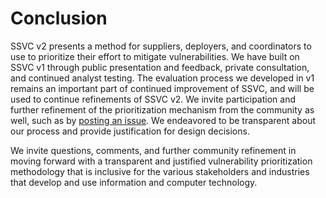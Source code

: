 


# Conclusion

SSVC v2 presents a method for suppliers, deployers, and coordinators to use to prioritize their effort to mitigate vulnerabilities.
We have built on SSVC v1 through public presentation and feedback, private consultation, and continued analyst testing.
The evaluation process we developed in v1 remains an important part of continued improvement of SSVC, and will be used to continue refinements of SSVC v2.
We invite participation and further refinement of the prioritization mechanism from the community as well, such as by [posting an issue](https://github.com/CERTCC/SSVC/issues).
We endeavored to be transparent about our process and provide justification for design decisions.

We invite questions, comments, and further community refinement in moving forward with a transparent and justified vulnerability prioritization methodology that is inclusive for the various stakeholders and industries that develop and use information and computer technology.
